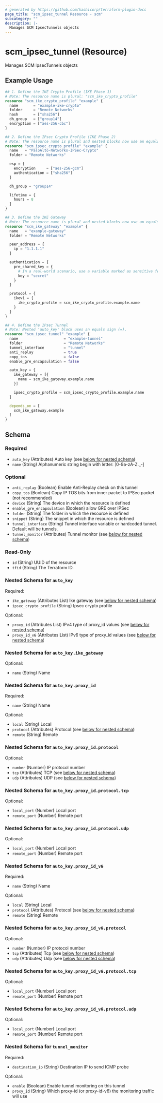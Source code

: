 ```yaml
---
# generated by https://github.com/hashicorp/terraform-plugin-docs
page_title: "scm_ipsec_tunnel Resource - scm"
subcategory: ""
description: |-
  Manages SCM IpsecTunnels objects
---
```


# scm_ipsec_tunnel (Resource)

Manages SCM IpsecTunnels objects

## Example Usage

```terraform
## 1. Define the IKE Crypto Profile (IKE Phase 1)
# Note: The resource name is plural: "scm_ike_crypto_profile"
resource "scm_ike_crypto_profile" "example" {
  name       = "example-ike-crypto"
  folder     = "Remote Networks"
  hash       = ["sha256"]
  dh_group   = ["group14"]
  encryption = ["aes-256-cbc"]
}

## 2. Define the IPsec Crypto Profile (IKE Phase 2)
# Note: The resource name is plural and nested blocks now use an equals sign (=).
resource "scm_ipsec_crypto_profile" "example" {
  name   = "PaloAlto-Networks-IPSec-Crypto"
  folder = "Remote Networks"

  esp = {
    encryption     = ["aes-256-gcm"]
    authentication = ["sha256"]
  }

  dh_group = "group14"

  lifetime = {
    hours = 8
  }
}

## 3. Define the IKE Gateway
# Note: The resource name is plural and nested blocks now use an equals sign (=).
resource "scm_ike_gateway" "example" {
  name   = "example-gateway"
  folder = "Remote Networks"

  peer_address = {
    ip = "1.1.1.1"
  }

  authentication = {
    pre_shared_key = {
      # In a real-world scenario, use a variable marked as sensitive for the key.
      key = "secret"
    }
  }

  protocol = {
    ikev1 = {
      ike_crypto_profile = scm_ike_crypto_profile.example.name
    }
  }
}

## 4. Define the IPsec Tunnel
# Note: Nested 'auto_key' block uses an equals sign (=).
resource "scm_ipsec_tunnel" "example" {
  name                     = "example-tunnel"
  folder                   = "Remote Networks"
  tunnel_interface         = "tunnel"
  anti_replay              = true
  copy_tos                 = false
  enable_gre_encapsulation = false

  auto_key = {
    ike_gateway = [{
      name = scm_ike_gateway.example.name
    }]

    ipsec_crypto_profile = scm_ipsec_crypto_profile.example.name
  }

  depends_on = [
    scm_ike_gateway.example
  ]
}
```

<!-- schema generated by tfplugindocs -->
## Schema

### Required

- `auto_key` (Attributes) Auto key (see [below for nested schema](#nestedatt--auto_key))
- `name` (String) Alphanumeric string begin with letter: [0-9a-zA-Z._-]

### Optional

- `anti_replay` (Boolean) Enable Anti-Replay check on this tunnel
- `copy_tos` (Boolean) Copy IP TOS bits from inner packet to IPSec packet (not recommended)
- `device` (String) The device in which the resource is defined
- `enable_gre_encapsulation` (Boolean) allow GRE over IPSec
- `folder` (String) The folder in which the resource is defined
- `snippet` (String) The snippet in which the resource is defined
- `tunnel_interface` (String) Tunnel interface variable or hardcoded tunnel. Default will be tunnels.
- `tunnel_monitor` (Attributes) Tunnel monitor (see [below for nested schema](#nestedatt--tunnel_monitor))

### Read-Only

- `id` (String) UUID of the resource
- `tfid` (String) The Terraform ID.

<a id="nestedatt--auto_key"></a>
### Nested Schema for `auto_key`

Required:

- `ike_gateway` (Attributes List) Ike gateway (see [below for nested schema](#nestedatt--auto_key--ike_gateway))
- `ipsec_crypto_profile` (String) Ipsec crypto profile

Optional:

- `proxy_id` (Attributes List) IPv4 type of proxy_id values (see [below for nested schema](#nestedatt--auto_key--proxy_id))
- `proxy_id_v6` (Attributes List) IPv6 type of proxy_id values (see [below for nested schema](#nestedatt--auto_key--proxy_id_v6))

<a id="nestedatt--auto_key--ike_gateway"></a>
### Nested Schema for `auto_key.ike_gateway`

Optional:

- `name` (String) Name


<a id="nestedatt--auto_key--proxy_id"></a>
### Nested Schema for `auto_key.proxy_id`

Required:

- `name` (String) Name

Optional:

- `local` (String) Local
- `protocol` (Attributes) Protocol (see [below for nested schema](#nestedatt--auto_key--proxy_id--protocol))
- `remote` (String) Remote

<a id="nestedatt--auto_key--proxy_id--protocol"></a>
### Nested Schema for `auto_key.proxy_id.protocol`

Optional:

- `number` (Number) IP protocol number
- `tcp` (Attributes) TCP (see [below for nested schema](#nestedatt--auto_key--proxy_id--protocol--tcp))
- `udp` (Attributes) UDP (see [below for nested schema](#nestedatt--auto_key--proxy_id--protocol--udp))

<a id="nestedatt--auto_key--proxy_id--protocol--tcp"></a>
### Nested Schema for `auto_key.proxy_id.protocol.tcp`

Optional:

- `local_port` (Number) Local port
- `remote_port` (Number) Remote port


<a id="nestedatt--auto_key--proxy_id--protocol--udp"></a>
### Nested Schema for `auto_key.proxy_id.protocol.udp`

Optional:

- `local_port` (Number) Local port
- `remote_port` (Number) Remote port




<a id="nestedatt--auto_key--proxy_id_v6"></a>
### Nested Schema for `auto_key.proxy_id_v6`

Required:

- `name` (String) Name

Optional:

- `local` (String) Local
- `protocol` (Attributes) Protocol (see [below for nested schema](#nestedatt--auto_key--proxy_id_v6--protocol))
- `remote` (String) Remote

<a id="nestedatt--auto_key--proxy_id_v6--protocol"></a>
### Nested Schema for `auto_key.proxy_id_v6.protocol`

Optional:

- `number` (Number) IP protocol number
- `tcp` (Attributes) Tcp (see [below for nested schema](#nestedatt--auto_key--proxy_id_v6--protocol--tcp))
- `udp` (Attributes) Udp (see [below for nested schema](#nestedatt--auto_key--proxy_id_v6--protocol--udp))

<a id="nestedatt--auto_key--proxy_id_v6--protocol--tcp"></a>
### Nested Schema for `auto_key.proxy_id_v6.protocol.tcp`

Optional:

- `local_port` (Number) Local port
- `remote_port` (Number) Remote port


<a id="nestedatt--auto_key--proxy_id_v6--protocol--udp"></a>
### Nested Schema for `auto_key.proxy_id_v6.protocol.udp`

Optional:

- `local_port` (Number) Local port
- `remote_port` (Number) Remote port





<a id="nestedatt--tunnel_monitor"></a>
### Nested Schema for `tunnel_monitor`

Required:

- `destination_ip` (String) Destination IP to send ICMP probe

Optional:

- `enable` (Boolean) Enable tunnel monitoring on this tunnel
- `proxy_id` (String) Which proxy-id (or proxy-id-v6) the monitoring traffic will use
